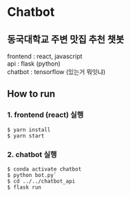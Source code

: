 # Chatbot
## 동국대학교 주변 맛집 추천 챗봇

frontend : react, javascript  
api : flask (python)  
chatbot : tensorflow   (있는거 뭐잇냐)


## How to run

### 1. frontend (react) 실행
```
$ yarn install     
$ yarn start
```
### 2. chatbot 실행
```
$ conda activate chatbot  
$ python bot.py`  
$ cd ../../chatbot_api  
$ flask run 
```

